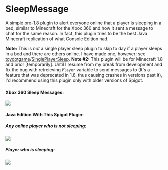 # SleepMessage
A simple pre-1.8 plugin to alert everyone online that a player is sleeping in a bed, similar to Minecraft for the Xbox 360 and how it sent a message to chat for the same reason.
In fact, this plugin tries to be the best Java Minecraft replication of what Console Edition had.

**Note:** This is _not_ a single player sleep plugin to skip to day if a player sleeps in a bed and there are others online. I have made one, however; see [toydotgame](https://github.com/toydotgame)/[SinglePlayerSleep](https://github.com/toydotgame/SinglePlayerSleep).
**Note #2:** This plugin will be for Minecraft 1.8 and prior [temporarily]. Until I resume from my break from development and fix the bug with retreieving `Player` variable to send messages to (It's a feature that was deprecated in 1.8, thus causing crashes in versions past it), I'd recommend using this plugin only with older versions of Spigot.

#### Xbox 360 Sleep Messages:<br>
![](https://i.ytimg.com/vi/oinbQVRNNII/maxresdefault.jpg)

#### Java Edition With This Spigot Plugin:<br>
##### Any online player who is not sleeping:<br>
![](https://i.imgur.com/WrWrRl3.png)
##### Player who is sleeping:<br>
![](https://i.imgur.com/xEI4Lvf.png)
